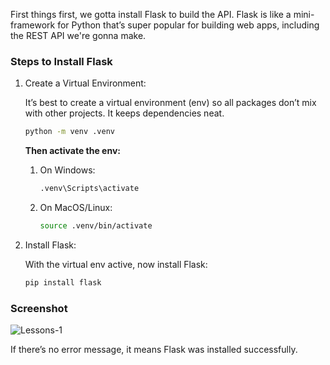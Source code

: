 <div class="space-y-3">
  <p>
    First things first, we gotta install Flask to build the API. Flask is like a mini-framework for Python that’s super popular for building web apps, including the REST API we're gonna make.
  </p>
</div>

<div class="space-y-3">
  <h3 class="text-lg leading-snug dark:text-zinc-300"><strong>Steps to Install Flask</strong></h3>
  <ol className="list-decimal space-y-3 pb-2 pl-10">
  <li>
    <p>Create a Virtual Environment:</p>
    <p>It’s best to create a virtual environment (env) so all packages don’t mix with other projects. It keeps dependencies neat.</p>
    
```bash
python -m venv .venv
```

  <p><strong>Then activate the env:</strong></p>
  <ol className="list-disc space-y-3 pb-2 pl-10">
  <li>
    <p>On Windows:</p>

```bash
.venv\Scripts\activate
```

  </li>
  <li>
    <p>On MacOS/Linux:</p>

```bash
source .venv/bin/activate
```

  </li>
  </ol>
  </li>

  <li>
    <p>Install Flask:</p>
    <p>With the virtual env active, now install Flask:</p>
    
```bash
pip install flask
```
  </li>
  </ol>
</div>


<div class="space-y-3">
  <h3 class="text-lg leading-snug dark:text-zinc-300"><strong>Screenshot</strong></h3>
  <p class="rounded-xl w-full border border-zinc-200 dark:border-zinc-800">
    <img 
      src="https://res.cloudinary.com/aiiimmmm/image/upload/v1731231163/Screenshot_2024-11-10_031810_jwdu5e.png" 
      alt="Lessons-1"
    />
  </p>
  <p>If there’s no error message, it means Flask was installed successfully.</p>
</div>
